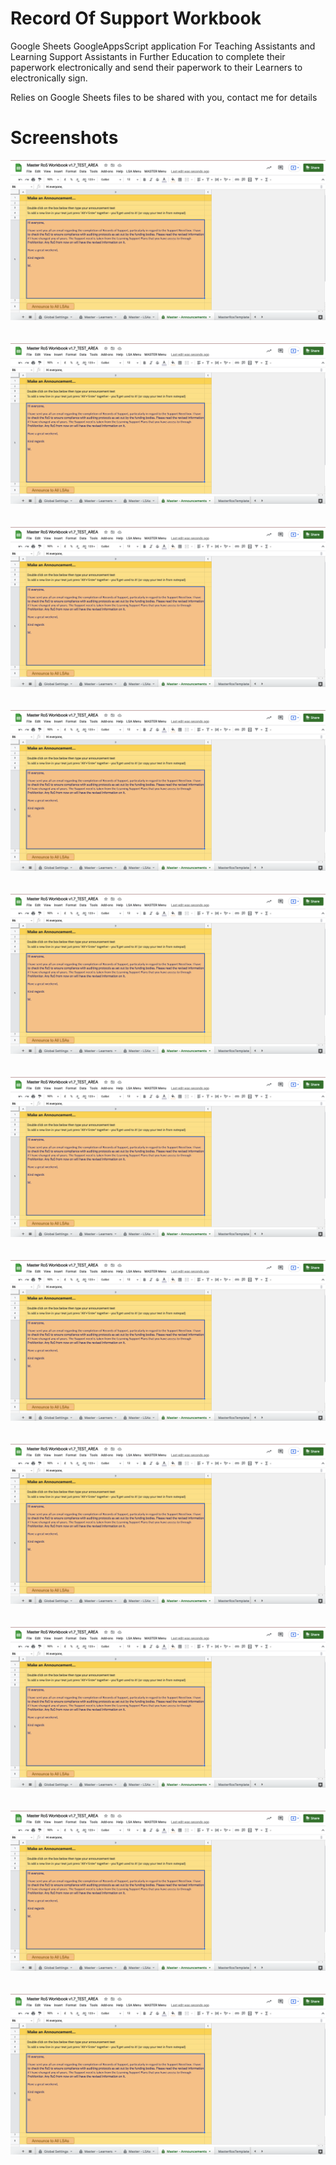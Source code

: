 # Record Of Support Workbook
Google Sheets GoogleAppsScript application For Teaching Assistants and Learning Support Assistants in Further Education to complete their paperwork electronically and send their paperwork to their Learners to electronically sign.

Relies on Google Sheets files to be shared with you, contact me for details

# Screenshots
<img src="https://github.com/up-n-running/Record-Of-Support-Workbook/blob/main/Screenshots/Accouncement.png">\
\
\
<img src="https://github.com/up-n-running/Record-Of-Support-Workbook/blob/main/Screenshots/Accouncement.png">\
\
\
<img src="https://github.com/up-n-running/Record-Of-Support-Workbook/blob/main/Screenshots/Accouncement.png">\
\
\
<img src="https://github.com/up-n-running/Record-Of-Support-Workbook/blob/main/Screenshots/Accouncement.png">\
\
\
<img src="https://github.com/up-n-running/Record-Of-Support-Workbook/blob/main/Screenshots/Accouncement.png">\
\
\
<img src="https://github.com/up-n-running/Record-Of-Support-Workbook/blob/main/Screenshots/Accouncement.png">\
\
\
<img src="https://github.com/up-n-running/Record-Of-Support-Workbook/blob/main/Screenshots/Accouncement.png">\
\
\
<img src="https://github.com/up-n-running/Record-Of-Support-Workbook/blob/main/Screenshots/Accouncement.png">\
\
\
<img src="https://github.com/up-n-running/Record-Of-Support-Workbook/blob/main/Screenshots/Accouncement.png">\
\
\
<img src="https://github.com/up-n-running/Record-Of-Support-Workbook/blob/main/Screenshots/Accouncement.png">\
\
\
<img src="https://github.com/up-n-running/Record-Of-Support-Workbook/blob/main/Screenshots/Accouncement.png">
